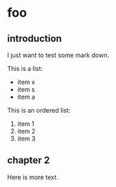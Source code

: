 # foo

## introduction

I just want to test some mark down.

This is a list:

- item x
- item s
- item a

This is an ordered list:

1. item 1
2. item 2
3. item 3

## chapter 2

Here is more text.
